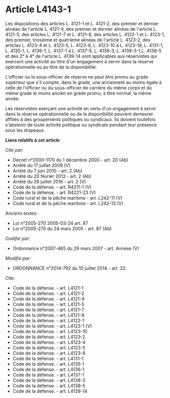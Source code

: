 # Article L4143-1

Les dispositions des articles L. 4121-1 et L. 4121-2, des premier et dernier alinéas de l'article L. 4121-4, des premier et
dernier alinéas de l'article L. 4121-5, des articles L. 4121-7 et L. 4121-8, des articles L. 4122-1 et L. 4123-1, des
premier, troisième et quatrième alinéas de l'article L. 4123-2, des articles L. 4123-4 et L. 4123-5, L. 4123-8, L. 4123-10 à
L. 4123-18, L. 4131-1, L. 4135-1, L. 4136-1, L. 4137-1 à L. 4137-5, L. 4138-3, L. 4138-3-1,L. 4138-5 et des 2° à 4° de
l'article L. 4139-14 sont applicables aux réservistes qui exercent une activité au titre d'un engagement à servir dans la
réserve opérationnelle ou au titre de la disponibilité. 

L'officier ou le sous-officier de réserve ne peut être promu au grade supérieur que s'il compte, dans le grade, une
ancienneté au moins égale à celle de l'officier ou du sous-officier de carrière du même corps et du même grade le moins
ancien en grade promu, à titre normal, la même année. 

Les réservistes exerçant une activité en vertu d'un engagement à servir dans la réserve opérationnelle ou de la disponibilité
peuvent demeurer affiliés à des groupements politiques ou syndicaux. Ils doivent toutefois s'abstenir de toute activité
politique ou syndicale pendant leur présence sous les drapeaux.

**Liens relatifs à cet article**

_Cité par_:

  - Décret n°2000-1170 du 1 décembre 2000 - art. 20 (Ab)
  - Arrêté du 17 juillet 2009 (V)
  - Arrêté du 7 juin 2010 - art. 2 (Ab)
  - Arrêté du 20 février 2013 - art. 2 (Ab)
  - Arrêté du 26 juillet 2016 - art. 2 (V)
  - Code de la défense. - art. R4211-1 (V)
  - Code de la défense. - art. R4221-23 (V)
  - Code rural et de la pêche maritime - art. L242-11 (V)
  - Code rural et de la pêche maritime - art. L242-13 (V)

_Anciens textes_:

  - Loi n°2005-270 2005-03-24 art. 87
  - Loi n°2005-270 du 24 mars 2005 - art. 87 (Ab)

_Codifié par_:

  - Ordonnance n°2007-465 du 29 mars 2007 - art. Annexe (V)

_Modifié par_:

  - ORDONNANCE n°2014-792 du 10 juillet 2014 - art. 22

_Cite_:

  - Code de la défense. - art. L4121-1
  - Code de la défense. - art. L4121-2
  - Code de la défense. - art. L4121-4
  - Code de la défense. - art. L4121-5
  - Code de la défense. - art. L4121-7
  - Code de la défense. - art. L4121-8
  - Code de la défense. - art. L4122-1
  - Code de la défense. - art. L4123-1 (V)
  - Code de la défense. - art. L4123-10
  - Code de la défense. - art. L4123-2
  - Code de la défense. - art. L4123-4
  - Code de la défense. - art. L4123-5
  - Code de la défense. - art. L4123-8
  - Code de la défense. - art. L4131-1
  - Code de la défense. - art. L4135-1
  - Code de la défense. - art. L4136-1
  - Code de la défense. - art. L4137-1
  - Code de la défense. - art. L4138-3
  - Code de la défense. - art. L4138-5
  - Code de la défense. - art. L4139-14
